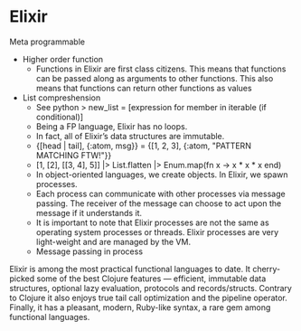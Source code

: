 # Elixir

Meta programmable

- Higher order function
    - Functions in Elixir are first class citizens. This means that functions can be passed along as arguments to other functions. This also means that functions can return other functions as values
- List compreshension
    - See python > new_list = [expression for member in iterable (if conditional)]
    - Being a FP language, Elixir has no loops.
    - In fact, all of Elixir’s data structures are immutable.
    - {[head | tail], {:atom, msg}} = {[1, 2, 3], {:atom, "PATTERN MATCHING FTW!"}} 
    - [1, [2], [[3, 4], 5]] |> List.flatten |> Enum.map(fn x -> x * x * x end)
    - In object-oriented languages, we create objects. In Elixir, we spawn processes.
    - Each process can communicate with other processes via message passing. The receiver of the message can choose to act upon the message if it understands it.
    - It is important to note that Elixir processes are not the same as operating system processes or threads. Elixir processes are very light-weight and are managed by the VM.
    - Message passing in process

Elixir is among the most practical functional languages to date. It cherry-picked some of the best Clojure features — efficient, immutable data structures, optional lazy evaluation, protocols and records/structs. Contrary to Clojure it also enjoys true tail call optimization and the pipeline operator. Finally, it has a pleasant, modern, Ruby-like syntax, a rare gem among functional languages.